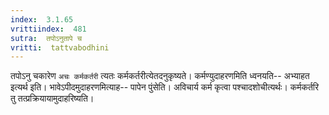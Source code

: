 ```yaml
---
index:  3.1.65
vrittiindex:  481
sutra:  तपोऽनुतापे च
vritti:  tattvabodhini 
---
```


तपोऽनु चकारेण `अचः कर्मकर्तरी` त्यतः कर्मकर्तरीत्येतदनुकृष्यते। कर्मण्युदाहरणमिति ध्वनयति-- अभ्याहत इत्यर्थ इति। भावेऽपीदमुदाहरणमित्याह-- पापेन पुंसेति। अविचार्य कर्म कृत्वा पश्चादशोचीत्यर्थः। कर्मकर्तरि तु तत्प्रक्रियायामुदाहरिष्यति। 

